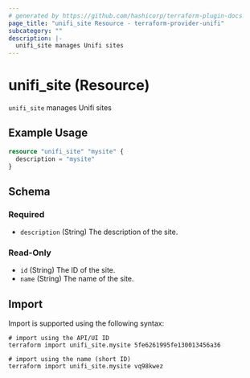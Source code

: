 ```yaml
---
# generated by https://github.com/hashicorp/terraform-plugin-docs
page_title: "unifi_site Resource - terraform-provider-unifi"
subcategory: ""
description: |-
  unifi_site manages Unifi sites
---
```


# unifi_site (Resource)

`unifi_site` manages Unifi sites

## Example Usage

```terraform
resource "unifi_site" "mysite" {
  description = "mysite"
}
```

<!-- schema generated by tfplugindocs -->

## Schema

### Required

- `description` (String) The description of the site.

### Read-Only

- `id` (String) The ID of the site.
- `name` (String) The name of the site.

## Import

Import is supported using the following syntax:

```shell
# import using the API/UI ID
terraform import unifi_site.mysite 5fe6261995fe130013456a36

# import using the name (short ID)
terraform import unifi_site.mysite vq98kwez
```
